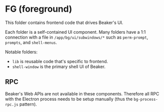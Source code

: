 # FG (foreground)

This folder contains frontend code that drives Beaker's UI.

Each folder is a self-contained UI component. Many folders have a 1:1 connection with a file in `/app/bg/ui/subwindows/*` such as `perm-prompt`, `prompts`, and `shell-menus`.

Notable folders:

 - `lib` is reusable code that's specific to frontend.
 - `shell-window` is the primary shell UI of Beaker.

 ## RPC

 Beaker's Web APIs are not available in these components. Therefore all RPC with the Electron process needs to be setup manually (thus the `bg-process-rpc.js` pattern).